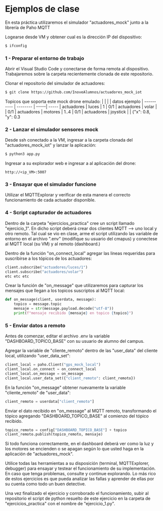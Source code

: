# Ejemplos de clase

En esta práctica utilizaremos el simulador "actuadores_mock" junto a la librería de Paho MQTT

Logearse desde VM y obtener cual es la dirección IP del dispositivo:
```sh
$ ifconfig
```

### 1 - Preparar el entorno de trabajo

Abrir el Visual Studio Code y conectarse de forma remota al dispositivo. Trabajaremos sobre la carpeta recientemente clonada de este repositorio.

Clonar el repositorio del simulador de actuadores:
```sh
$ git clone https://github.com/InoveAlumnos/actuadores_mock_iot
```

Topicos que soporta este mock drone emulado:
|             |          |      | datos ejemplo
| ----------  | -------- | -----| -----
|  actuadores | luces    | 1    |  0/1
|  actuadores | volar    |      |  0/1
|  actuadores | motores  | 1..4 |  0/1
|  actuadores | joystick |      |  {"x": 0.8, "y": 0.3


### 2 - Lanzar el simulador sensores mock
Desde ssh conectado a la VM, ingresar a la carpeta clonada del "actuadores_mock_iot" y lanzar la aplicación:
```sh
$ python3 app.py
```

Ingresar a su explorador web e ingresar a al aplicación del drone:
```
http://<ip_VM>:5007
```

### 3 - Ensayar que el simulador funcione
Utilizar el MQTTExplorar y verificar de esta manera el correcto funcionamiento de cada actuador disponible. 


### 4 - Script capturador de actuadores
Dentro de la carpeta "ejercicios_practica" cree un script llamado "ejercicio_1". En dicho script deberá crear dos clientes MQTT --> uno local y otro remoto. Tal cual se vio en clase, arme el script utilizando las variable de entorno en el archivo ".env" (modifique su usuario del cmapus) y conectese al MQTT local (su VM) y al remoto (dashboard.)

Dentro de la función "on_connect_local" agregar las lineas requeridas para suscribirse a los tópicos de los actuadores:
```python
client.subscribe("actuadores/luces/1")
client.subscribe("actuadores/volar")
etc etc etc
```

Crear la función de "on_message" que utilizaremos para capturar los mensajes que llegan a los topicos suscriptos al MQTT local:
```python
def on_message(client, userdata, message):
    topico = message.topic
    mensaje = str(message.payload.decode("utf-8"))
    print(f"mensaje recibido {mensaje} en topico {topico}")
```

### 5 - Enviar datos a remoto
Antes de comenzar, editar el archivo .env la variable "DASHBOARD_TOPICO_BASE" con su usuario de alumno del campus.

Agregar la variable de "cliente_remoto" dentro de las "user_data" del cliente local, utilizando "user_data_set":
```python
client_local = paho.Client("gps_mock_local")
client_local.on_connect = on_connect_local
client_local.on_message = on_message
client_local.user_data_set({"client_remoto": client_remoto})
```

En la función "on_message" obtener nuevamente la variable "cliente_remoto" de "user_data":
```python
client_remoto = userdata["client_remoto"]
```

Enviar el dato recibido en "on_message" al MQTT remoto, transformando el tópico agregando "DASHBOARD_TOPICO_BASE" al comienzo del tópico recibido.
```python
topico_remoto = config["DASHBOARD_TOPICO_BASE"] + topico
client_remoto.publish(topico_remoto, mensaje)
```

Si todo funciona correctamente, en el dashboard deberá ver como la luz y los motores se encienden o se apagan según lo que usted haga en la aplicación de "actuadores_mock".

Utilice todas las herramientas a su disposición (terminal, MQTTExplorer, debugger) para ensayar y testear el funcionamiento de su implementación. En caso que tenga problemas, consulte y continue explorando. Lo más rico de estos ejercicios es que pueda analizar las fallas y aprender de ellas por su cuenta como todo un buen detective.

Una vez finalizado el ejercicio y corroborado el funcionamiento, subir al repositorio el script de python resuelto de este ejercicio en la carpeta de "ejercicios_practica" con el nombre de "ejercicio_1.py".
